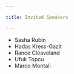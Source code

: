 ```yaml
---

title: Invited Speakers

---
```



<ul role="list">
    <li> Sasha Rubin</li>
    <li>Hadas Kress-Gazit </li>
    <li>Rance Cleaveland</li>
    <li>Ufuk Topcu </li>
    <li> Marco Montali</li>
</ul>


